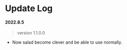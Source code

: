 # Update Log

#### 2022.8.5  
> version 1.1.0.0
- Now salad become clever and be able to use normally.